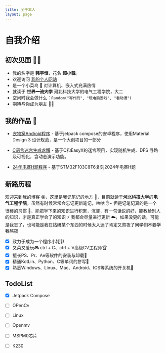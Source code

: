 ```yaml
---
title: 关于本人
layout: page
---
```


# 自我介绍

## 初次见面 👋🏻

- 我的名字是 **韩宇恒**，花名 **超小韓**。
- 欢迎访问 [我的个人网站]([超小韓の个人博客](https://blog.chaoxiaohan.cyou/))
- 是一个小菜鸟 🐣 对计算机、嵌入式充满热情
- 就读于 ~~**世界一流大学**~~ 河北科技大学的电气工程学院，大二
- 空闲时我会做什么：`Random("写代码", "玩电脑游戏", "看动漫")`
- 期待与你成为朋友 🤟🏻

## 我的作品 🌌

- [宠物窝Android程序](https://github.com/chaoxiaohan/PetNest_IQ) - 基于jetpack compose的安卓程序，使用Material Design 3 设计规范，是一个大创项目的一部分
- [C语言迷宫生成求解](https://github.com/chaoxiaohan/maze) - 基于C和EasyX的迷宫项目，实现随机生成、DFS 寻路及可视化，含动态演示功能。

- [24年电赛H题程序](https://github.com/chaoxiaohan/24H) - 基于STM32F103C8T6复刻2024年电赛H题

## 新路历程

欢迎来到我的博客 😝，这里是我记笔记的地方 🙌，目前就读于**河北科技大学**的**电气工程学院**，虽然有时候常常会忘记更新笔记，咕咕 ✋~ 但是记笔记真的是一个很棒的习惯 💪，能把学下来的知识进行积累，沉淀，有一句话说的好，能教给别人的知识，才是真正学会了的知识 ⚡ 我都会尽量进行更新 ☁️，如果没更的话，可能是我忘了，也可能是我在钻研某个东西的时候太入迷了肯定又熬夜了~~同学们不要学我熬夜~~

- [x] 致力于成为一个程序小姥🐷!
- [x] 又菜又爱玩🎮 ctrl + C、ctrl + V高级CV工程师🏆
- [x] 擅长PS、Pr、Ae等软件的安装与卸载🎃
- [x] 精通KotLin、Python、C等单词的拼写🎲
- [x] 熟悉Windows、Linux、Mac、Android、IOS等系统的开关机👻

## TodoList

- [x] Jetpack Compose
- [ ] OPenCv
- [ ] Linux
- [ ] Openmv
- [ ] MSPM0芯片
- [ ] K230

